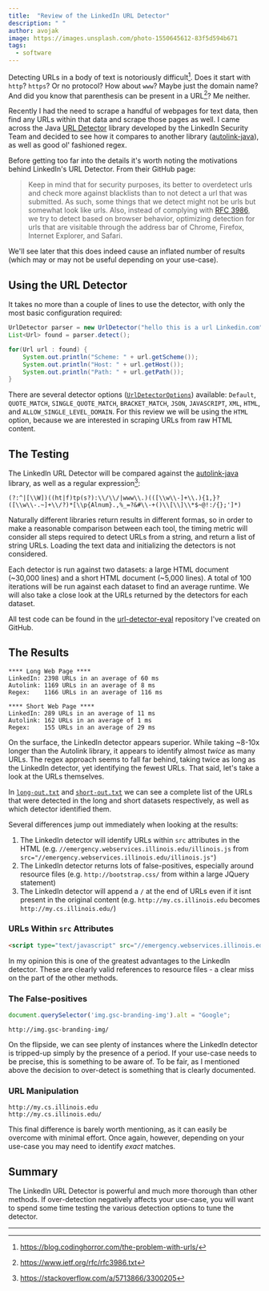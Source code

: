 ```yaml
---
title:  "Review of the LinkedIn URL Detector"
description: " "
author: avojak
image: https://images.unsplash.com/photo-1550645612-83f5d594b671
tags:
  - software
---
```


Detecting URLs in a body of text is notoriously difficult[^1]. Does it start with `http`? `https`? Or no protocol? How about `www`? Maybe just the domain name? And did you know that parenthesis can be present in a URL[^2]? Me neither.

Recently I had the need to scrape a handful of webpages for text data, then find any URLs within that data and scrape those pages as well. I came across the Java [URL Detector](https://github.com/linkedin/URL-Detector) library developed by the LinkedIn Security Team and decided to see how it compares to another library ([autolink-java](https://github.com/robinst/autolink-java)), as well as good ol' fashioned regex.

Before getting too far into the details it's worth noting the motivations behind LinkedIn's URL Detector. From their GitHub page:

> Keep in mind that for security purposes, its better to overdetect urls and check more against blacklists than to not detect a url that was submitted. As such, some things that we detect might not be urls but somewhat look like urls. Also, instead of complying with [RFC 3986](http://www.ietf.org/rfc/rfc3986.txt), we try to detect based on browser behavior, optimizing detection for urls that are visitable through the address bar of Chrome, Firefox, Internet Explorer, and Safari.

We'll see later that this does indeed cause an inflated number of results (which may or may not be useful depending on your use-case).

## Using the URL Detector

It takes no more than a couple of lines to use the detector, with only the most basic configuration required:

```java
UrlDetector parser = new UrlDetector("hello this is a url Linkedin.com", UrlDetectorOptions.Default);
List<Url> found = parser.detect();

for(Url url : found) {
    System.out.println("Scheme: " + url.getScheme());
    System.out.println("Host: " + url.getHost());
    System.out.println("Path: " + url.getPath());
}
```

There are several detector options ([`UrlDetectorOptions`](https://github.com/linkedin/URL-Detector/blob/master/url-detector/src/main/java/com/linkedin/urls/detection/UrlDetectorOptions.java)) available: `Default`, `QUOTE_MATCH`, `SINGLE_QUOTE_MATCH`, `BRACKET_MATCH`, `JSON`, `JAVASCRIPT`, `XML`, `HTML`, and `ALLOW_SINGLE_LEVEL_DOMAIN`. For this review we will be using the `HTML` option, because we are interested in scraping URLs from raw HTML content.

## The Testing

The LinkedIn URL Detector will be compared against the [autolink-java](https://github.com/robinst/autolink-java) library, as well as a regular expression[^3]:

```
(?:^|[\\W])((ht|f)tp(s?):\\/\\/|www\\.)(([\\w\\-]+\\.){1,}?([\\w\\-.~]+\\/?)*[\\p{Alnum}.,%_=?&#\\-+()\\[\\]\\*$~@!:/{};']*)
```

Naturally different libraries return results in different formas, so in order to make a reasonable comparison between each tool, the timing metric will consider all steps required to detect URLs from a string, and return a list of string URLs. Loading the text data and initializing the detectors is not considered. 

Each detector is run against two datasets: a large HTML document (~30,000 lines) and a short HTML document (~5,000 lines). A total of 100 iterations will be run against each dataset to find an average runtime. We will also take a close look at the URLs returned by the detectors for each dataset.

All test code can be found in the [url-detector-eval](https://github.com/avojak/url-detection-eval) repository I've created on GitHub.

## The Results

```
**** Long Web Page ****
LinkedIn: 2398 URLs in an average of 60 ms
Autolink: 1169 URLs in an average of 8 ms
Regex:    1166 URLs in an average of 116 ms

**** Short Web Page ****
LinkedIn: 289 URLs in an average of 11 ms
Autolink: 162 URLs in an average of 1 ms
Regex:    155 URLs in an average of 29 ms
```

On the surface, the LinkedIn detector appears superior. While taking ~8-10x longer than the Autolink library, it appears to identify almost *twice* as many URLs. The regex approach seems to fall far behind, taking twice as long as the LinkedIn detector, yet identifying the fewest URLs. That said, let's take a look at the URLs themselves.

In [`long-out.txt`](https://github.com/avojak/url-detection-eval/blob/master/long-out.txt) and [`short-out.txt`](https://github.com/avojak/url-detection-eval/blob/master/short-out.txt) we can see a complete list of the URLs that were detected in the long and short datasets respectively, as well as which detector identified them.

Several differences jump out immediately when looking at the results:

1. The LinkedIn detector will identify URLs within `src` attributes in the HTML (e.g. `//emergency.webservices.illinois.edu/illinois.js` from `src="//emergency.webservices.illinois.edu/illinois.js"`)
2. The LinkedIn detector returns lots of false-positives, especially around resource files (e.g. `http://bootstrap.css/` from within a large JQuery statement)
3. The LinkedIn detector will append a `/` at the end of URLs even if it isnt present in the original content (e.g. `http://my.cs.illinois.edu` becomes `http://my.cs.illinois.edu/`)

### URLs Within `src` Attributes

```html
<script type="text/javascript" src="//emergency.webservices.illinois.edu/illinois.js"></script>
```

In my opinion this is one of the greatest advantages to the LinkedIn detector. These are clearly valid references to resource files - a clear miss on the part of the other methods.

### The False-positives

```javascript
document.querySelector('img.gsc-branding-img').alt = "Google";
```
```
http://img.gsc-branding-img/
```

On the flipside, we can see plenty of instances where the LinkedIn detector is tripped-up simply by the presence of a period. If your use-case needs to be precise, this is something to be aware of. To be fair, as I mentioned above the decision to over-detect is something that is clearly documented.

### URL Manipulation

```
http://my.cs.illinois.edu
http://my.cs.illinois.edu/
```

This final difference is barely worth mentioning, as it can easily be overcome with minimal effort. Once again, however, depending on your use-case you may need to identify *exact* matches.

## Summary

The LinkedIn URL Detector is powerful and much more thorough than other methods. If over-detection negatively affects your use-case, you will want to spend some time testing the various detection options to tune the detector.

---

[^1]: https://blog.codinghorror.com/the-problem-with-urls/
[^2]: https://www.ietf.org/rfc/rfc3986.txt
[^3]: https://stackoverflow.com/a/5713866/3300205